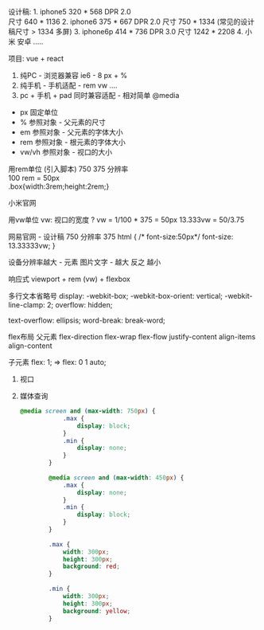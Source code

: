 设计稿:
      1. iphone5  320 * 568  DPR  2.0  
         尺寸  640 * 1136
      2. iphone6   375 * 667  DPR  2.0
         尺寸   750 * 1334 (常见的设计稿尺寸  > 1334 多屏)
      3. iphone6p  414 * 736  DPR  3.0 
         尺寸   1242 * 2208 
      4. 小米 安卓  .....



项目:  vue + react    
   1. 纯PC   -   浏览器兼容 ie6 - 8   px  +  % 
   2. 纯手机  -  手机适配   -  rem vw ....
   3. pc + 手机 + pad  同时兼容适配  -  相对简单    @media   



+ px     固定单位
+ %      参照对象  - 父元素的尺寸
+ em     参照对象  - 父元素的字体大小
+ rem    参照对象  - 根元素的字体大小
+ vw/vh  参照对象  - 视口的大小


 



用rem单位  (引入脚本)
750  375 分辨率  
100  rem  = 50px   
.box{width:3rem;height:2rem;}

小米官网
<script>
   var MP_CUR_TIME = +new Date;
   !function(e) {
         var t = e.document
         , n = t.documentElement
         , i = e.devicePixelRatio || 1
         , a = "orientationchange"in e ? "orientationchange" : "resize"
         , d = function() {
            var e = n.getBoundingClientRect().width || 360;
            (1 == i || 720 < e) && (e = 720),
            n.style.fontSize = e / 7.2 + "px"
         };
         n.setAttribute("data-dpr", i),
         t.addEventListener && (e.addEventListener(a, d, !1),
         "complete" === t.readyState || t.addEventListener("DOMContentLoaded", function() {
            setTimeout(d)
         }, !1))
   }(window)
</script>



用vw单位
vw: 视口的宽度 
? vw      =    1/100  *  375   =  50px
13.333vw  =    50/3.75 

网易官网 - 设计稿 750  分辨率  375 
html {
   /* font-size:50px*/
    font-size: 13.33333vw;
}

设备分辨率越大  -  元素 图片文字  -  越大   反之 越小   

响应式   viewport  +   rem  (vw)  +   flexbox



多行文本省略号
display: -webkit-box;
-webkit-box-orient: vertical;
-webkit-line-clamp: 2;
overflow: hidden;

text-overflow: ellipsis;
word-break: break-word;



flex布局
父元素
flex-direction
flex-wrap
flex-flow
justify-content
align-items
align-content


子元素
flex: 1;   =>  flex: 0  1  auto;


1. 视口

 <meta name="viewport" content="width=device-width,initial-scale=1,minimum-scale=1,maximum-scale=1,user-scalable=0,minimal-ui,viewport-fit=cover">

2. 媒体查询

    ```css
    @media screen and (max-width: 750px) {
                .max {
                    display: block;
                }
                .min {
                    display: none;
                }
            }
            
            @media screen and (max-width: 450px) {
                .max {
                    display: none;
                }
                .min {
                    display: block;
                }
            }
            
            .max {
                width: 300px;
                height: 300px;
                background: red;
            }
            
            .min {
                width: 300px;
                height: 300px;
                background: yellow;
            }
    ```


























